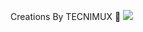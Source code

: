 Creations By TECNIMUX 💜
<img src="https://res.cloudinary.com/dhohqtegc/image/upload/f_auto,q_auto/iw2wg5glclnygshpdxhd"> 
